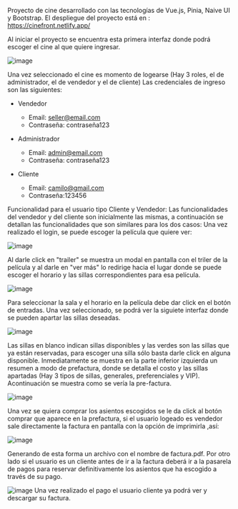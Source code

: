 Proyecto de cine desarrollado con las tecnologías de Vue.js, Pinia, Naive UI y Bootstrap.
El despliegue del proyecto está en : https://cinefront.netlify.app/

Al iniciar el proyecto se encuentra esta primera interfaz donde podrá escoger el cine al que quiere ingresar.

![image](https://user-images.githubusercontent.com/71667791/235728010-438e362e-4200-4842-8cc5-f6a20ff50f40.png)

Una vez seleccionado el cine es momento de logearse (Hay 3 roles, el de administrador, el de vendedor y el de cliente) Las credenciales de ingreso son las siguientes:

- Vendedor

  - Email: seller@email.com
  - Contraseña: contraseña123

- Administrador

  - Email: admin@email.com
  - Contraseña: contraseña123

- Cliente
  - Email: camilo@gmail.com
  - Contraseña:123456

Funcionalidad para el usuario tipo Cliente y Vendedor:
Las funcionalidades del vendedor y del cliente son inicialmente las mismas, a continuación se detallan las funcionalidades que son similares para los dos casos:
Una vez realizado el login, se puede escoger la película que quiere ver:

![image](https://user-images.githubusercontent.com/71667791/235728305-2ad91b98-475b-49fe-91aa-da4913b47eb0.png)

Al darle click en "trailer" se muestra un modal en pantalla con el triler de la película y al darle en "ver más" lo redirige hacia el lugar donde se puede escoger el horario y las sillas correspondientes para esa película.

![image](https://user-images.githubusercontent.com/71667791/235728637-024b4f13-5f09-448a-a7da-ff5c5e9da501.png)

Para seleccionar la sala y el horario en la película debe dar click en el botón de entradas. Una vez seleccionado, se podrá ver la siguiete interfaz donde se pueden apartar las sillas deseadas.

![image](https://user-images.githubusercontent.com/71667791/235722693-f148a2f4-afaf-4cc4-8be1-f577ea57a727.png)

Las sillas en blanco indican sillas disponibles y las verdes son las sillas que ya están reservadas, para escoger una silla sólo basta darle click en alguna disponible.
Inmediatamente se muestra en la parte inferior izquierda un resumen a modo de prefactura, donde se detalla el costo y las sillas apartadas (Hay 3 tipos de sillas, generales, preferenciales y VIP). Acontinuación se muestra como se vería la pre-factura.

![image](https://user-images.githubusercontent.com/71667791/235723774-dce8297f-3ba3-4337-ab2e-ca98a74c8b5d.png)

Una vez se quiera comprar los asientos escogidos se le da click al botón comprar que aparece en la prefactura, si el usuario logeado es vendedor sale directamente la factura en pantalla con la opción de imprimirla ,así:

![image](https://user-images.githubusercontent.com/71667791/235725557-f7c61fb6-c284-4fa4-81cb-ced3f54f09c5.png)

Generando de esta forma un archivo con el nombre de factura.pdf.
Por otro lado si el usuario es un cliente antes de ir a la factura deberá ir a la pasarela de pagos para reservar definitivamente los asientos que ha escogido a través de su pago.

![image](https://user-images.githubusercontent.com/71667791/235727062-fd961b54-9641-4d13-8071-391ac3347eb2.png)
Una vez realizado el pago el usuario cliente ya podrá ver y descargar su factura.
